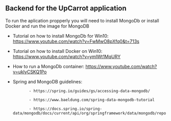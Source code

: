 ## **Backend for the UpCarrot application**


To run the aplication propperly you will need to install MongoDb or install Docker and run the image for MongoDB

   * Tutorial on how to install MongoDb for Win10:  https://www.youtube.com/watch?v=FwMwO8pXfq0&t=713s

   * Tutorial on how to install Docker on Win10: https://www.youtube.com/watch?v=ymlWt1MqURY
   * How to run a MongoDb container: https://www.youtube.com/watch?v=uklyCSKQ1Po
   
   * Spring and MongoDB guidelines:
   
                - https://spring.io/guides/gs/accessing-data-mongodb/
                
                - https://www.baeldung.com/spring-data-mongodb-tutorial
                
                - https://docs.spring.io/spring-data/mongodb/docs/current/api/org/springframework/data/mongodb/repository/MongoRepository.html
